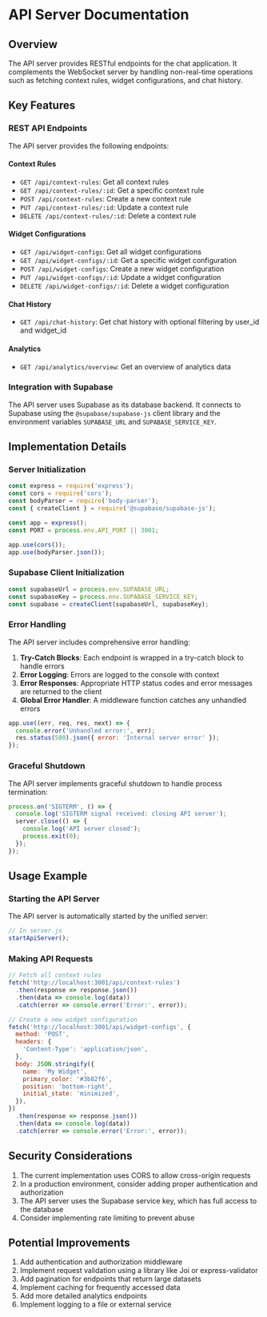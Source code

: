 # API Server Documentation

## Overview

The API server provides RESTful endpoints for the chat application. It complements the WebSocket server by handling non-real-time operations such as fetching context rules, widget configurations, and chat history.

## Key Features

### REST API Endpoints

The API server provides the following endpoints:

#### Context Rules

- `GET /api/context-rules`: Get all context rules
- `GET /api/context-rules/:id`: Get a specific context rule
- `POST /api/context-rules`: Create a new context rule
- `PUT /api/context-rules/:id`: Update a context rule
- `DELETE /api/context-rules/:id`: Delete a context rule

#### Widget Configurations

- `GET /api/widget-configs`: Get all widget configurations
- `GET /api/widget-configs/:id`: Get a specific widget configuration
- `POST /api/widget-configs`: Create a new widget configuration
- `PUT /api/widget-configs/:id`: Update a widget configuration
- `DELETE /api/widget-configs/:id`: Delete a widget configuration

#### Chat History

- `GET /api/chat-history`: Get chat history with optional filtering by user_id and widget_id

#### Analytics

- `GET /api/analytics/overview`: Get an overview of analytics data

### Integration with Supabase

The API server uses Supabase as its database backend. It connects to Supabase using the `@supabase/supabase-js` client library and the environment variables `SUPABASE_URL` and `SUPABASE_SERVICE_KEY`.

## Implementation Details

### Server Initialization

```javascript
const express = require('express');
const cors = require('cors');
const bodyParser = require('body-parser');
const { createClient } = require('@supabase/supabase-js');

const app = express();
const PORT = process.env.API_PORT || 3001;

app.use(cors());
app.use(bodyParser.json());
```

### Supabase Client Initialization

```javascript
const supabaseUrl = process.env.SUPABASE_URL;
const supabaseKey = process.env.SUPABASE_SERVICE_KEY;
const supabase = createClient(supabaseUrl, supabaseKey);
```

### Error Handling

The API server includes comprehensive error handling:

1. **Try-Catch Blocks**: Each endpoint is wrapped in a try-catch block to handle errors
2. **Error Logging**: Errors are logged to the console with context
3. **Error Responses**: Appropriate HTTP status codes and error messages are returned to the client
4. **Global Error Handler**: A middleware function catches any unhandled errors

```javascript
app.use((err, req, res, next) => {
  console.error('Unhandled error:', err);
  res.status(500).json({ error: 'Internal server error' });
});
```

### Graceful Shutdown

The API server implements graceful shutdown to handle process termination:

```javascript
process.on('SIGTERM', () => {
  console.log('SIGTERM signal received: closing API server');
  server.close(() => {
    console.log('API server closed');
    process.exit(0);
  });
});
```

## Usage Example

### Starting the API Server

The API server is automatically started by the unified server:

```javascript
// In server.js
startApiServer();
```

### Making API Requests

```javascript
// Fetch all context rules
fetch('http://localhost:3001/api/context-rules')
  .then(response => response.json())
  .then(data => console.log(data))
  .catch(error => console.error('Error:', error));

// Create a new widget configuration
fetch('http://localhost:3001/api/widget-configs', {
  method: 'POST',
  headers: {
    'Content-Type': 'application/json',
  },
  body: JSON.stringify({
    name: 'My Widget',
    primary_color: '#3b82f6',
    position: 'bottom-right',
    initial_state: 'minimized',
  }),
})
  .then(response => response.json())
  .then(data => console.log(data))
  .catch(error => console.error('Error:', error));
```

## Security Considerations

1. The current implementation uses CORS to allow cross-origin requests
2. In a production environment, consider adding proper authentication and authorization
3. The API server uses the Supabase service key, which has full access to the database
4. Consider implementing rate limiting to prevent abuse

## Potential Improvements

1. Add authentication and authorization middleware
2. Implement request validation using a library like Joi or express-validator
3. Add pagination for endpoints that return large datasets
4. Implement caching for frequently accessed data
5. Add more detailed analytics endpoints
6. Implement logging to a file or external service
